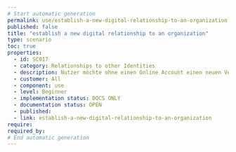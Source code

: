 ```yaml
---
# Start automatic generation
permalink: use/establish-a-new-digital-relationship-to-an-organization
published: false
title: "establish a new digital relationship to an organization"
type: scenario
toc: true
properties:
  - id: SC017
  - category: Relationships to other Identities
  - description: Nutzer möchte ohne einen Online Account einen neuen Vertrag mit einer Organisation eingehen
  - customer: All
  - component: use
  - level: Beginner
  - implementation status: DOCS ONLY
  - documentation status: OPEN
  - published:
  - link: establish-a-new-digital-relationship-to-an-organization
require:
required_by:
# End automatic generation
---
```

